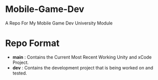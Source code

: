 # Mobile-Game-Dev
 A Repo For My Mobile Game Dev University Module

# Repo Format
- **main** : Contains the Current Most Recent Working Unity and xCode Project.
- **dev** : Contains the development project that is being worked on and tested.

